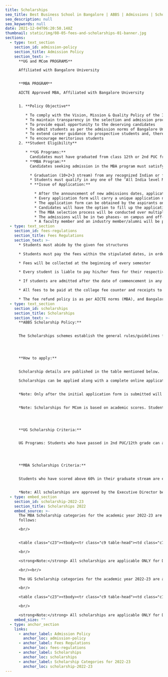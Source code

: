 ```yaml
---
title: Scholarships
seo_title: Best Business School in Bangalore | ABBS | Admissions | Scholarships
seo_description: null
seo_keywords: null
date: 2021-12-04T06:20:50.148Z
thumbnail: static/img/08-05-fees-and-scholarships-01-banner.jpg
sections:
  - type: text_section
    section_id: admission-policy
    section_title: Admission Policy
    section_text: >-
      **UG and MCom PROGRAMS**

      Affiliated with Bangalore University


      **MBA PROGRAM**

      AICTE Approved MBA, Affiliated with Bangalore University


      1. **Policy Objective**

         * To comply with the Vision, Mission & Quality Policy of the Institute
         * To maintain transparency in the selection and admission process
         * To provide equal opportunity to the deserving candidates
         * To admit students as per the admission norms of Bangalore University, Government of Karnataka and AICTE
         * To extend career guidance to prospective students and, thereby, help them choose the program of their choice
         * To encourage meritorious students
      2. **Student Eligibility**

         * **UG Programs:**
           Candidates must have graduated from class 12th or 2nd PUC from a recognized board.
         * **MBA Program:**
           Candidates seeking admission in the MBA program must satisfy the following eligibility norms:

           * Graduation (10+2+3 stream) from any recognized Indian or foreign university with a minimum of 50% (45% for Indian SC/ST candidates) aggregate marks.
           * Students must qualify in any one of the ‘All India level Management Entrance Examinations’ like CAT, XAT, GMAT or MAT/KMAT.
           * **Issue of Application:**

             * After the announcement of new admissions dates, applications and the application fees are obtained from candidates. 
             * Every application form will carry a unique application number. No application form will be considered for the admission selection process without the application number. 
             * The application form can be obtained by the aspirants only after remitting the application fee of Rs. 1,000/- (UG) and Rs. 2,000/- (MBA). 
             * Candidates will have the option to fill up the application online or on printed forms.
             * The MBA selection process will be conducted over multiple rounds since ABBS enrolls students who opt for multiple national entrance examinations such as MAT, CAT, XAT etc.
             * The admissions will be in two phases- on campus and off-campus at different centers (dates are announced separately). 
             * A faculty member and an industry member/alumni will be present on the panel for selection. Selection is based on the prescribed parameters given by the admission committee.
  - type: text_section
    section_id: fees-regulations
    section_title: Fees Regulations
    section_text: >-
      * Students must abide by the given fee structures

      * Students must pay the fees within the stipulated dates, in order to avoid late payment fines

      * Fees will be collected at the beginning of every semester

      * Every student is liable to pay his/her fees for their respective semesters

      * If students are admitted after the date of commencement in any given academic year, he/she shall pay the fees of the foregoing months at the time of enrolment.

      * All fees to be paid at the college fee counter and receipts to be collected for every payment made

      * The fee refund policy is as per AICTE norms (MBA), and Bangalore University norms for UG programs
  - type: text_section
    section_id: scholarships
    section_title: Scholarships
    section_text: >-
      **ABBS Scholarship Policy:** 


      The Scholarships schemes establish the general rules/guidelines for the grant and administration. ABBS student scholarships and awards are funded by ABBS and other donors/sponsors.




      **How to apply:**


      Scholarship details are published in the table mentioned below. 

      Scholarships can be applied along with a complete online application form, where applicants can select the type of scholarship. Alternatively, applicants can download the scholarship form, and submit the same to admissions@abbs.edu.in with the subject: ‘Scholarship Applicant 2021’, with the relevant attachments. 


      *Note: Only after the initial application form is submitted will the applicant be considered for scholarships.*


      *Note: Scholarships for MCom is based on academic scores. Students scoring above 75% will be eligible to apply. Scholarships up to 50,000/- will be awarded for meritorious students.*




      **UG Scholarship Criteria:**


      UG Programs: Students who have passed in 2nd PUC/12th grade can apply.




      **MBA Scholarships Criteria:**


      Students who have scored above 60% in their graduate stream are eligible to apply for the scholarship categories mentioned.


      *Note: All scholarships are approved by the Executive Director before disbursement.*
  - type: embed_section
    section_id: scholarship-2022-23
    section_title: Scholarships 2022
    embed_source: >-
      The MBA Scholarship categories for the academic year 2022-23 are as
      follows:

      <br/>


      <table class="c23"><tbody><tr class="c9 table-head"><td class="c7 c25" colspan="1" rowspan="1"><p class="c4"><span class="c6">Categories</span></p></td><td class="c1" colspan="1" rowspan="1"><p class="c4" id="h.gjdgxs"><span class="c6">MBA Scholarship Amount (INR)</span></p></td><td class="c14" colspan="1" rowspan="1"><p class="c4"><span class="c6">Criteria</span></p></td><td class="c3 c25" colspan="1" rowspan="1"><p class="c4"><span class="c6">Numbers Allotted</span></p></td></tr><tr class="c9"><td class="c7" colspan="1" rowspan="1"><p class="c4"><span class="c2">President’s Scholarship</span></p></td><td class="c20" colspan="1" rowspan="1"><p class="c4"><span class="c2">50,000- 1,50,000</span></p></td><td class="c5" colspan="1" rowspan="1"><p class="c4"><span class="c2">Panel Interview with committee. Must show exceptional academic and co-curricular performances.</span></p></td><td class="c3" colspan="1" rowspan="1"><p class="c4"><span class="c2">5</span></p></td></tr><tr class="c9"><td class="c7" colspan="1" rowspan="1"><p class="c4"><span class="c2">Merit</span></p></td><td class="c20" colspan="1" rowspan="1"><p class="c4"><span class="c2">25,000- 75,000</span></p></td><td class="c5" colspan="1" rowspan="1"><p class="c4"><span class="c2">75k- Above 80%, 50k- above 70%, 25k- above 60%</span></p></td><td class="c3" colspan="1" rowspan="1"><p class="c4"><span class="c2">30</span></p></td></tr><tr class="c9"><td class="c7" colspan="1" rowspan="1"><p class="c4"><span class="c2">Defence Personnel</span></p></td><td class="c20" colspan="1" rowspan="1"><p class="c4"><span class="c2">Up to 50,000</span></p></td><td class="c5" colspan="1" rowspan="1"><p class="c4"><span class="c2">Must produce valid document</span></p></td><td class="c3" colspan="1" rowspan="1"><p class="c4"><span class="c2">10</span></p></td></tr><tr class="c19"><td class="c7" colspan="1" rowspan="1"><p class="c4"><span class="c2">Economically Backward</span></p></td><td class="c20" colspan="1" rowspan="1"><p class="c4"><span class="c2">Up to 50,000</span></p></td><td class="c5" colspan="1" rowspan="1"><p class="c4"><span class="c22 c33">EBC </span><span class="c16">Document</span></p></td><td class="c3" colspan="1" rowspan="1"><p class="c4"><span class="c18 c33">5</span></p></td></tr><tr class="c9"><td class="c7" colspan="1" rowspan="1"><p class="c4"><span class="c2">Sports Quota</span></p></td><td class="c20" colspan="1" rowspan="1"><p class="c4"><span class="c2">Up to 50,000</span></p></td><td class="c5" colspan="1" rowspan="1"><p class="c4"><span class="c2">Must have represented in state/national level</span></p></td><td class="c3" colspan="1" rowspan="1"><p class="c4"><span class="c2">10</span></p></td></tr><tr class="c9"><td class="c7" colspan="1" rowspan="1"><p class="c4"><span class="c2">Single Girl Child</span></p></td><td class="c20" colspan="1" rowspan="1"><p class="c4"><span class="c2">Up to 50,000</span></p></td><td class="c5" colspan="1" rowspan="1"><p class="c4"><span class="c22">Original Affidavit duly attested by the First-Class Judicial Magistrate/ SDM/Executive Magistrate/Notary</span></p></td><td class="c3" colspan="1" rowspan="1"><p class="c4"><span class="c18">30</span></p></td></tr><tr class="c9"><td class="c7" colspan="1" rowspan="1"><p class="c4"><span class="c2">SC/ST Category</span></p></td><td class="c20" colspan="1" rowspan="1"><p class="c4"><span class="c2">Up to 50,000</span></p></td><td class="c5" colspan="1" rowspan="1"><p class="c4"><span class="c2">Certificate required</span></p></td><td class="c3" colspan="1" rowspan="1"><p class="c4"><span class="c2">10</span></p></td></tr></tbody></table>

      <br/>

      <strong>Note:</strong> All scholarships are applicable ONLY for Direct Admissions.

      <br/><br/>

      The UG Scholarship categories for the academic year 2022-23 are as follows:

      <br/>

      <table class="c23"><tbody><tr class="c9 table-head"><td class="c17 c25" colspan="1" rowspan="1"><p class="c4"><span class="c6">Categories</span></p></td><td class="c11" colspan="1" rowspan="1"><p class="c4"><span class="c6">UG Scholarship Amount (INR)</span></p></td><td class="c17 c25" colspan="1" rowspan="1"><p class="c4"><span class="c6">Criteria</span></p></td><td class="c3 c25" colspan="1" rowspan="1"><p class="c4"><span class="c6">Numbers Allotted</span></p></td></tr><tr class="c9"><td class="c17" colspan="1" rowspan="1"><p class="c4"><span class="c2">President’s Scholarship</span></p></td><td class="c13" colspan="1" rowspan="1"><p class="c4"><span class="c2">Up to 75,000</span></p></td><td class="c17" colspan="1" rowspan="1"><p class="c4"><span class="c2">Panel Interview with committee. Must show exceptional academic and co-curricular performances.</span></p></td><td class="c3" colspan="1" rowspan="1"><p class="c4"><span class="c2">15</span></p></td></tr><tr class="c9"><td class="c17" colspan="1" rowspan="1"><p class="c4"><span class="c2">Merit</span></p></td><td class="c13" colspan="1" rowspan="1"><p class="c4"><span class="c2">20,000- 50,000</span></p></td><td class="c17" colspan="1" rowspan="1"><p class="c4"><span class="c16">50k- Above 95%, 40k- above 90%, 30k-Above 80%, 20k- Above 70%</span></p></td><td class="c3" colspan="1" rowspan="1"><p class="c4"><span class="c2">70</span></p></td></tr><tr class="c9"><td class="c17" colspan="1" rowspan="1"><p class="c4"><span class="c2">Defence Personnel</span></p></td><td class="c13" colspan="1" rowspan="1"><p class="c4"><span class="c2">Up to 25,000</span></p></td><td class="c17" colspan="1" rowspan="1"><p class="c4"><span class="c2">Must produce valid document</span></p></td><td class="c3" colspan="1" rowspan="1"><p class="c4"><span class="c2">15</span></p></td></tr><tr class="c19"><td class="c17" colspan="1" rowspan="1"><p class="c4"><span class="c2">Economically Backward</span></p></td><td class="c13" colspan="1" rowspan="1"><p class="c4"><span class="c2">Up to 25,000</span></p></td><td class="c17" colspan="1" rowspan="1"><p class="c4"><span class="c22 c33 c35">EBC </span><span class="c16">Document</span></p></td><td class="c3" colspan="1" rowspan="1"><p class="c4"><span class="c0">20</span></p></td></tr><tr class="c9"><td class="c17" colspan="1" rowspan="1"><p class="c4"><span class="c2">Sports Quota</span></p></td><td class="c13" colspan="1" rowspan="1"><p class="c4"><span class="c2">Up to 30,000</span></p></td><td class="c17" colspan="1" rowspan="1"><p class="c4"><span class="c16">Must have represented in state/national level</span></p></td><td class="c3" colspan="1" rowspan="1"><p class="c4"><span class="c2">30</span></p></td></tr><tr class="c9"><td class="c17" colspan="1" rowspan="1"><p class="c4"><span class="c2">Single Girl Child</span></p></td><td class="c13" colspan="1" rowspan="1"><p class="c4"><span class="c2">Up to 25,000</span></p></td><td class="c17" colspan="1" rowspan="1"><p class="c4"><span class="c22">Original Affidavit duly attested by the First-Class Judicial Magistrate/ SDM/Executive Magistrate/Notary</span></p></td><td class="c3" colspan="1" rowspan="1"><p class="c4"><span class="c18">30</span></p></td></tr><tr class="c9"><td class="c17" colspan="1" rowspan="1"><p class="c4"><span class="c2">SC/ST Category</span></p></td><td class="c13" colspan="1" rowspan="1"><p class="c4"><span class="c2">Up to 25,000</span></p></td><td class="c17" colspan="1" rowspan="1"><p class="c4"><span class="c16">Certificate required</span></p></td><td class="c3" colspan="1" rowspan="1"><p class="c4"><span class="c2">20</span></p></td></tr></tbody></table>

      <br/>

      <strong>Note:</strong> All scholarships are applicable ONLY for Direct Admissions. 
    embed_size: ""
  - type: anchor_section
    links:
      - anchor_label: Admission Policy
        anchor_loc: admission-policy
      - anchor_label: Fees Regulations
        anchor_loc: fees-regulations
      - anchor_label: Scholarships
        anchor_loc: scholarships
      - anchor_label: Scholarship Categories for 2022-23
        anchor_loc: scholarship-2022-23
---
```

